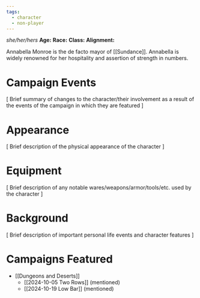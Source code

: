 ```yaml
---
tags:
  - character
  - non-player
---
```

_she/her/hers_
**Age:**
**Race:**
**Class:**
**Alignment:**

Annabella Monroe is the de facto mayor of [[Sundance]]. Annabella is widely renowned for her hospitality and assertion of strength in numbers.

# Campaign Events

\[ Brief summary of changes to the character/their involvement as a result of the events of the campaign in which they are featured ]

# Appearance

\[ Brief description of the physical appearance of the character ]

# Equipment

\[ Brief description of any notable wares/weapons/armor/tools/etc. used by the character ]

# Background

\[ Brief description of important personal life events and character features ]

# Campaigns Featured

- [[Dungeons and Deserts]]
	- [[2024-10-05 Two Rows]] (mentioned)
	- [[2024-10-19 Low Bar]] (mentioned)

